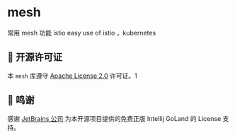 # mesh
常用 mesh 功能 istio
easy use of istio ，kubernetes


## 📝 开源许可证

本 `mesh` 库遵守 [Apache License 2.0](http://www.apache.org/licenses/LICENSE-2.0) 许可证。1

## 🙏 鸣谢

感谢 [JetBrains 公司](https://www.jetbrains.com/?from=mesh) 为本开源项目提供的免费正版 Intellij GoLand 的 License 支持。

